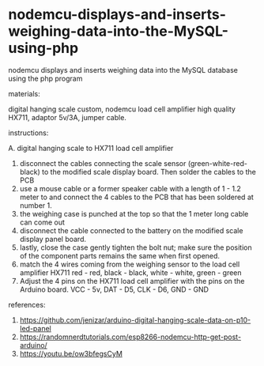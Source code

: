 # nodemcu-displays-and-inserts-weighing-data-into-the-MySQL-using-php
nodemcu displays and inserts weighing data into the MySQL database using the php program

materials:

digital hanging scale custom, nodemcu load cell amplifier high quality HX711, adaptor 5v/3A, jumper cable.

instructions: 

A. digital hanging scale to HX711 load cell amplifier
1. disconnect the cables connecting the scale sensor (green-white-red-black) to the modified scale display board. Then solder the cables to the PCB
2. use a mouse cable or a former speaker cable with a length of 1 - 1.2 meter to and connect the 4 cables to the PCB that has been soldered at number 1.
3. the weighing case is punched at the top so that the 1 meter long cable can come out
4. disconnect the cable connected to the battery on the modified scale display panel board.
5. lastly, close the case gently tighten the bolt nut; make sure the position of the component parts remains the same when first opened.
6. match the 4 wires coming from the weighing sensor to the load cell amplifier HX711 red - red, black - black, white - white, green - green
7. Adjust the 4 pins on the HX711 load cell amplifier with the pins on the Arduino board. VCC - 5v, DAT - D5, CLK - D6, GND - GND

references:
1. https://github.com/jenizar/arduino-digital-hanging-scale-data-on-p10-led-panel
2. https://randomnerdtutorials.com/esp8266-nodemcu-http-get-post-arduino/
3. https://youtu.be/ow3bfegsCyM


